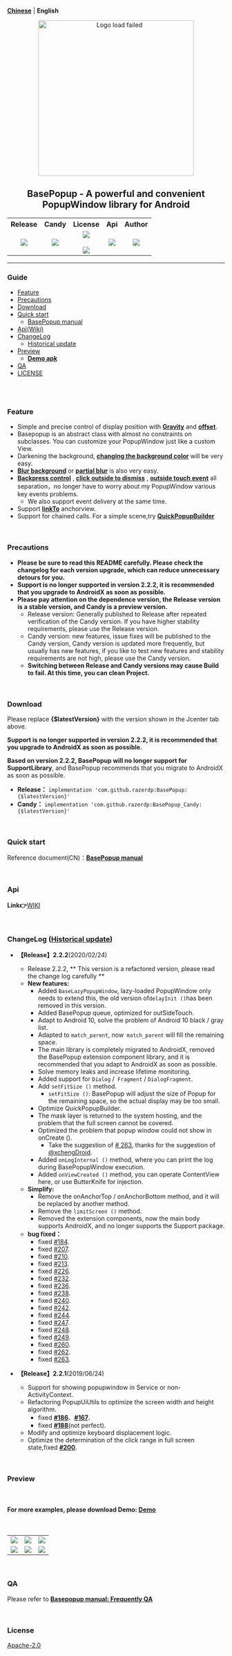 [**Chinese**](./README.md) | **English**

<p align="center"><img src="./img/logo.png" alt="Logo load failed" height="360"/></p>
<h2 align="center">BasePopup - A powerful and convenient PopupWindow library for Android</h2>
<div align="center">
<table>
        <tr>
            <th>Release</th>
            <th>Candy</th>
            <th>License</th>
			<th>Api</th>
			<th>Author</th>
        </tr>
        <tr>
            <td align="center">
				<a href ="https://bintray.com/razerdp/maven/BasePopup/_latestVersion">
					<img src="https://api.bintray.com/packages/razerdp/maven/BasePopup/images/download.svg"/>
				</a>
			</td>
			<td align="center">
				<a href = "https://bintray.com/razerdp/maven/BasePopup_Candy/_latestVersion">
					<img src="https://api.bintray.com/packages/razerdp/maven/BasePopup_Candy/images/download.svg"/>
				</a>
			</td>
			<td align="center">
				<a href = "https://github.com/razerdp/BasePopup/blob/master/LICENSE">
					<img src="https://img.shields.io/badge/license-Apache--2.0-blue.svg"/>
				</a>
				<br></br>
				<a href = "https://github.com/razerdp/BasePopup/blob/master/LICENSE_996">
                	<img src="https://img.shields.io/badge/license-Anti%20996-blue.svg?style=flat-square"/>
                </a>
			</td>
			<td align="center">
				<a href="https://img.shields.io/badge/Api-14%2B-green.svg">
					<img src="https://img.shields.io/badge/Api-16%2B-green.svg"/>
				</a>
			</td>
			<td align="center">
				<a href = "https://github.com/razerdp">
					<img src="https://img.shields.io/badge/Author-razerdp-blue.svg"/>
				</a>
			</td>
		</tr>
</table>

</div>

---

### Guide

 - [Feature](#Feature)
 - [Precautions](#Precautions)
 - [Download](#Download)
 - [Quick start](#quick-start)
   - [BasePopup manual](https://www.kancloud.cn/razerdp/basepopup/content)
 - [Api(Wiki)](#api)
 - [ChangeLog](#changelog-historical-update)
   - [Historical update](./UpdateLog.md)
 - [Preview](#Preview)
   - [**Demo apk**](https://fir.im/pfc9)
 - [QA](#QA)
 - [LICENSE](#license)

<br>
<br>

### Feature

 - Simple and precise control of display position with [**Gravity**](https://github.com/razerdp/BasePopup/wiki/API#setpopupgravityint-popupgravity) and [**offset**](https://github.com/razerdp/BasePopup/wiki/API#setoffsetxint-offsetx).
 - Basepopup is an abstract class with almost no constraints on subclasses. You can customize your PopupWindow just like a custom View.
 - Darkening the background, [**changing the background color**](https://github.com/razerdp/BasePopup/wiki/API#setbackgroundcolorint-color) will be very easy.
 - [**Blur background**](https://github.com/razerdp/BasePopup/wiki/API#setblurbackgroundenableboolean-blurbackgroundenable) or [**partial blur**](https://github.com/razerdp/BasePopup/wiki/API#setbluroptionpopupbluroption-option) is also very easy.
 - [**Backpress control**](https://github.com/razerdp/BasePopup/wiki/API#setbackpressenableboolean-backpressenable) , [**click outside to dismiss**](https://github.com/razerdp/BasePopup/wiki/API#setallowdismisswhentouchoutsideboolean-dismisswhentouchoutside) , [**outside touch event**](https://github.com/razerdp/BasePopup/wiki/API#setallowintercepttoucheventboolean-touchable) all separation，no longer have to worry about my PopupWindow various key events problems.
   - We also support event delivery at the same time.
 - Support [**linkTo**](https://github.com/razerdp/BasePopup/wiki/API#linktoview-anchorview) anchorview.
 - Support for chained calls. For a simple scene,try [**QuickPopupBuilder**](https://github.com/razerdp/BasePopup/wiki/API#QuickPopupBuilder)

<br>

### Precautions

  - **Please be sure to read this README carefully. Please check the changelog for each version upgrade, which can reduce unnecessary detours for you.**
  - **Support is no longer supported in version 2.2.2, it is recommended that you upgrade to AndroidX as soon as possible.**
  - **Please pay attention on the dependence version, the Release version is a stable version, and Candy is a preview version.**
    - Release version: Generally published to Release after repeated verification of the Candy version. If you have higher stability requirements, please use the Release version.
    - Candy version: new features, issue fixes will be published  to the Candy version, Candy version is updated more frequently, but usually has new features, if you like to test new features and stability requirements are not high, please use the Candy version.
    - **Switching between Release and Candy versions may cause Build to fail. At this time, you can clean Project.**

<br>

### Download

Please replace **{$latestVersion}** with the version shown in the Jcenter tab above.

**Support is no longer supported in version 2.2.2, it is recommended that you upgrade to AndroidX as soon as possible.**

**Based on version 2.2.2, BasePopup will no longer support for SupportLibrary**, and BasePopup recommends that you migrate to AndroidX as soon as possible.

 - **Release：** `implementation 'com.github.razerdp:BasePopup:{$latestVersion}'`
 - **Candy：** `implementation 'com.github.razerdp:BasePopup_Candy:{$latestVersion}'`

<br>

### Quick start

Reference document(CN)：[**BasePopup manual**](https://www.kancloud.cn/razerdp/basepopup/content)

<br>

### Api

**Link👉**[WIKI](https://github.com/razerdp/BasePopup/wiki)

<br>


### ChangeLog ([Historical update](https://github.com/razerdp/BasePopup/blob/master/UpdateLog.md))

* **【Release】2.2.2**(2020/02/24)
  * Release 2.2.2, ** This version is a refactored version, please read the change log carefully **
  * **New features:**
    * Added `BaseLazyPopupWindow`, lazy-loaded PopupWindow only needs to extend this, the old version of` delayInit () `has been removed in this version.
    * Added BasePopup queue, optimized for outSideTouch.
    * Adapt to Android 10, solve the problem of Android 10 black / gray list.
    * Adapted to `match_parent`, now` match_parent` will fill the remaining space.
    * The main library is completely migrated to AndroidX, removed the BasePopup extension component library, and it is recommended that you adapt to AndroidX as soon as possible.
    * Solve memory leaks and increase lifetime monitoring.
    * Added support for `Dialog` /` Fragment` / `DialogFragment`.
    * Add `setFitSize ()` method.
      * `setFitSize ()`: BasePopup will adjust the size of Popup for the remaining space, so the actual display may be too small.
    * Optimize QuickPopupBuilder.
    * The mask layer is returned to the system hosting, and the problem that the full screen cannot be covered.
    * Optimized the problem that popup window could not show in onCreate ().
      * Take the suggestion of [# 263](https://github.com/razerdp/BasePopup/issues/263), thanks for the suggestion of [@xchengDroid](https://github.com/xchengDroid).
    * Added `onLogInternal ()` method, where you can print the log during BasePopupWindow execution.
    * Added `onViewCreated ()` method, you can operate ContentView here, or use ButterKnife for injection.
  * **Simplify:**
    * Remove the onAnchorTop / onAnchorBottom method, and it will be replaced by another method.
    * Remove the `limitScreen ()` method.
    * Removed the extension components, now the main body supports AndroidX, and no longer supports the Support package.
  * **bug fixed：**
    * fixed [#184](https://github.com/razerdp/BasePopup/issues/184).
    * fixed [#207](https://github.com/razerdp/BasePopup/issues/207).
    * fixed [#210](https://github.com/razerdp/BasePopup/issues/210).
    * fixed [#213](https://github.com/razerdp/BasePopup/issues/213).
    * fixed [#226](https://github.com/razerdp/BasePopup/issues/226).
    * fixed [#232](https://github.com/razerdp/BasePopup/issues/232).
    * fixed [#236](https://github.com/razerdp/BasePopup/issues/236).
    * fixed [#238](https://github.com/razerdp/BasePopup/issues/238).
    * fixed [#240](https://github.com/razerdp/BasePopup/issues/240).
    * fixed [#242](https://github.com/razerdp/BasePopup/issues/242).
    * fixed [#244](https://github.com/razerdp/BasePopup/issues/244).
    * fixed [#247](https://github.com/razerdp/BasePopup/issues/247).
    * fixed [#248](https://github.com/razerdp/BasePopup/issues/248).
    * fixed [#249](https://github.com/razerdp/BasePopup/issues/249).
    * fixed [#260](https://github.com/razerdp/BasePopup/issues/260).
    * fixed [#262](https://github.com/razerdp/BasePopup/issues/262).
    * fixed [#263](https://github.com/razerdp/BasePopup/issues/263).

* **【Release】2.2.1**(2019/06/24)
  * Support for showing popupwindow in Service or non-ActivityContext.
  * Refactoring PopupUiUtils to optimize the screen width and height algorithm.
    * fixed [**#186**](https://github.com/razerdp/BasePopup/issues/186)、[**#167**](https://github.com/razerdp/BasePopup/issues/167).
    * fixed [**#188**](https://github.com/razerdp/BasePopup/issues/188)(not perfect).
  * Modify and optimize keyboard displacement logic.
  * Optimize the determination of the click range in full screen state,fixed [**#200**](https://github.com/razerdp/BasePopup/issues/200).

<br>

### Preview

<br>

#### For more examples, please download Demo: [**Demo**](https://fir.im/pfc9)

<br>

|  |  |  |
| - | - | - |
| ![](https://github.com/razerdp/Pics/blob/master/BasePopup/demo_1.gif) | ![](https://github.com/razerdp/Pics/blob/master/BasePopup/demo_2.gif) | ![](https://github.com/razerdp/Pics/blob/master/BasePopup/demo_3.gif) |
| ![](https://github.com/razerdp/Pics/blob/master/BasePopup/demo_4.gif) | ![](https://github.com/razerdp/Pics/blob/master/BasePopup/demo_5.gif) | ![](https://github.com/razerdp/Pics/blob/master/BasePopup/demo_6.gif) |

<br>

### QA

Please refer to [**Basepopup manual: Frequently QA**](https://www.kancloud.cn/razerdp/basepopup/1277047)

<br>

### License

[Apache-2.0](./LICENSE)
